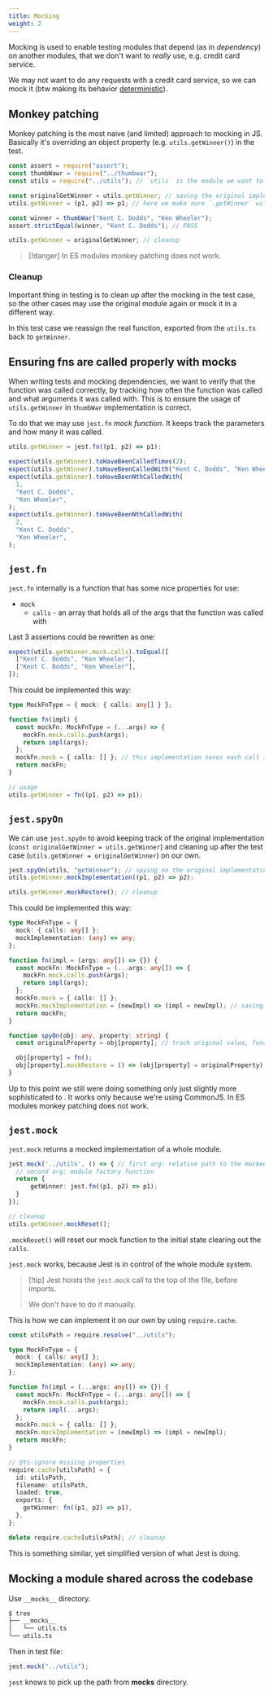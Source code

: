 ```yaml
---
title: Mocking
weight: 2
---
```


Mocking is used to enable testing modules that depend (as in _dependency_) on another modules, that we don't want to _really_ use, e.g. credit card service.

We may not want to do any requests with a credit card service, so we can mock it (btw making its behavior [deterministic](/deterministic)).

## Monkey patching

Monkey patching is the most naive (and limited) approach to mocking in JS. Basically it's overriding an object property (e.g. `utils.getWinner()`) in the test.

```ts
const assert = require("assert");
const thumbWawr = require("../thumbwar");
const utils = require("../utils"); // `utils` is the module we want to mock

const originalGetWinner = utils.getWinner; // saving the original implementation for cleanup
utils.getWinner = (p1, p2) => p1; // here we make sure `.getWinner` will always ensure the first player wins

const winner = thumbWar("Kent C. Dodds", "Ken Wheeler");
assert.strictEqual(winner, "Kent C. Dodds"); // PASS

utils.getWinner = originalGetWinner; // cleanup
```

> [!danger] In ES modules monkey patching does not work.

### Cleanup

Important thing in testing is to clean up after the mocking in the test case, so the other cases may use the original module again or mock it in a different way.

In this test case we reassign the real function, exported from the `utils.ts` back to `getWinner`.

## Ensuring fns are called properly with mocks

When writing tests and mocking dependencies, we want to verify that the function was called correctly, by tracking how often the function was called and what arguments it was called with. This is to ensure the usage of `utils.getWinner` in `thumbWar` implementation is correct.

To do that we may use `jest.fn` _mock function_. It keeps track the parameters and how many it was called.

```ts
utils.getWinner = jest.fn((p1, p2) => p1);

expect(utils.getWinner).toHaveBeenCalledTimes(2);
expect(utils.getWinner).toHaveBeenCalledWith("Kent C. Dodds", "Ken Wheeler");
expect(utils.getWinner).toHaveBeenNthCalledWith(
  1,
  "Kent C. Dodds",
  "Ken Wheeler",
);
expect(utils.getWinner).toHaveBeenNthCalledWith(
  2,
  "Kent C. Dodds",
  "Ken Wheeler",
);
```

## `jest.fn`

`jest.fn` internally is a function that has some nice properties for use:

- `mock`
  - `calls` - an array that holds all of the args that the function was called with

Last 3 assertions could be rewritten as one:

```ts
expect(utils.getWinner.mock.calls).toEqual([
  ["Kent C. Dodds", "Ken Wheeler"],
  ["Kent C. Dodds", "Ken Wheeler"],
]);
```

This could be implemented this way:

```ts
type MockFnType = { mock: { calls: any[] } };

function fn(impl) {
  const mockFn: MockFnType = (...args) => {
    mockFn.mock.calls.push(args);
    return impl(args);
  };
  mockFn.mock = { calls: [] }; // this implementation saves each call in the array
  return mockFn;
}

// usage
utils.getWinner = fn((p1, p2) => p1);
```

## `jest.spyOn`

We can use `jest.spyOn` to avoid keeping track of the original implementation (`const originalGetWinner = utils.getWinner`) and cleaning up after the test case (`utils.getWinner = originalGetWinner`) on our own.

```ts
jest.spyOn(utils, "getWinner"); // spying on the original implementation
utils.getWinner.mockImplementation((p1, p2) => p2);

utils.getWinner.mockRestore(); // cleanup
```

This could be implemented this way:

```ts
type MockFnType = {
  mock: { calls: any[] };
  mockImplementation: (any) => any;
};

function fn(impl = (args: any[]) => {}) {
  const mockFn: MockFnType = (...args: any[]) => {
    mockFn.mock.calls.push(args);
    return impl(args);
  };
  mockFn.mock = { calls: [] };
  mockFn.mockImplementation = (newImpl) => (impl = newImpl); // saving the mocked implementation
  return mockFn;
}

function spyOn(obj: any, property: string) {
  const originalProperty = obj[property]; // track original value, function

  obj[property] = fn();
  obj[property].mockRestore = () => (obj[property] = originalProperty); // adding a way to "release the mock"
}
```

Up to this point we still were doing something only just slightly more sophisticated to [](/course-notes/testing-javascript/mocking#Monkey%20patching%7Cmonkey%20patching). It works only because we're using CommonJS. In ES modules monkey patching does not work.

## `jest.mock`

`jest.mock` returns a mocked implementation of a whole module.

```ts
jest.mock('../utils', () => { // first arg: relative path to the mocked module
  // second arg: module factory function
  return {
      getWinner: jest.fn((p1, p2) => p1);
  }
});

// cleanup
utils.getWinner.mockReset();
```

`.mockReset()` will reset our mock function to the initial state clearing out the `calls`.

`jest.mock` works, because Jest is in control of the whole module system.

> [!tip] Jest hoists the `jest.mock` call to the top of the file, before imports.
>
> We don't have to do it manually.

This is how we can implement it on our own by using `require.cache`.

```ts
const utilsPath = require.resolve("../utils");

type MockFnType = {
  mock: { calls: any[] };
  mockImplementation: (any) => any;
};

function fn(impl = (...args: any[]) => {}) {
  const mockFn: MockFnType = (...args: any[]) => {
    mockFn.mock.calls.push(args);
    return impl(...args);
  };
  mockFn.mock = { calls: [] };
  mockFn.mockImplementation = (newImpl) => (impl = newImpl);
  return mockFn;
}

// @ts-ignore missing properties
require.cache[utilsPath] = {
  id: utilsPath,
  filename: utilsPath,
  loaded: true,
  exports: {
    getWinner: fn((p1, p2) => p1),
  },
};

delete require.cache[utilsPath]; // cleanup
```

This is something similar, yet simplified version of what Jest is doing.

## Mocking a module shared across the codebase

Use `__mocks__` directory.

```sh
$ tree
├── __mocks__
│   └── utils.ts
└── utils.ts
```

Then in test file:

```ts
jest.mock("../utils");
```

`jest` knows to pick up the path from **mocks** directory.
